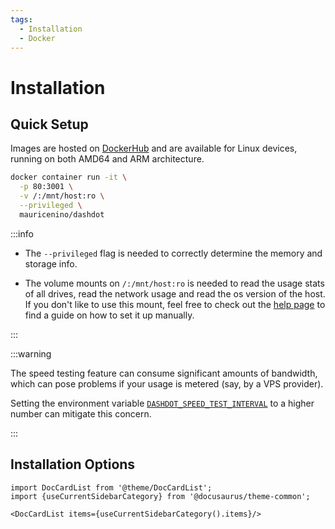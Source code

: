 ```yaml
---
tags:
  - Installation
  - Docker
---
```


# Installation

## Quick Setup

Images are hosted on [DockerHub](https://hub.docker.com/r/mauricenino/dashdot)
and are available for Linux devices, running on both AMD64 and ARM architecture.

```bash
docker container run -it \
  -p 80:3001 \
  -v /:/mnt/host:ro \
  --privileged \
  mauricenino/dashdot
```

:::info

- The `--privileged` flag is needed to correctly determine the memory and storage info.

- The volume mounts on `/:/mnt/host:ro` is needed to read the usage stats of all drives,
  read the network usage and read the os version of the host. If you don't like to use this
  mount, feel free to check out the [help page](../help.md#qa) to find a guide on how to set it up manually.

:::

:::warning

The speed testing feature can consume significant amounts of bandwidth, which can pose
problems if your usage is metered (say, by a VPS provider).

Setting the environment variable [`DASHDOT_SPEED_TEST_INTERVAL`](./config/widget-specific/network#dashdot_speed_test_interval)
to a higher number can mitigate this concern.

:::

## Installation Options

```mdx-code-block
import DocCardList from '@theme/DocCardList';
import {useCurrentSidebarCategory} from '@docusaurus/theme-common';

<DocCardList items={useCurrentSidebarCategory().items}/>
```
